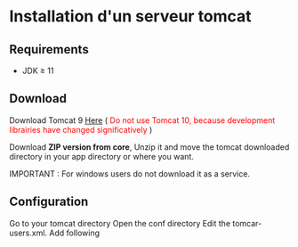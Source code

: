 # Installation d'un serveur tomcat

## Requirements
- JDK $\ge$ 11

## Download 
Download Tomcat 9 [Here](https://tomcat.apache.org/download-90.cgi) (<span style="color:red"> Do not use Tomcat 10, because development librairies have changed significatively </span>)

Download **ZIP version from core**, Unzip it and move the tomcat downloaded directory in your app directory or where you want.

IMPORTANT : For windows users do not download it as a service.

## Configuration
Go to your tomcat directory
Open the conf directory
Edit the tomcar-users.xml. Add following
